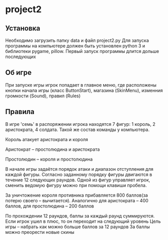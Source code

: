 # project2
<h2>Установка</h2>
<p>Необходимо загрузить папку data и файл project2.py
Для запуска программы на компьютере должен быть установлен python 3 и библиотеки pygame, pillow.
Первый запуск программы длится дольше последующих</p>

<h2>Об игре</h2>
<p>При запуске игры игрок попадает в главное меню, где расположены кнопки начала игры (класс ButtonStart), магазина (SkinMenu), 
изменния громкости (Sound), правил (Rules)</p>
<h2>Правила</h2>
<p>В игре 'семь' в распоряжении игрока находятся 7 фигур: 1 король, 2 аристократа, 4 солдата. Такой же состав команды у компьютера. 

Король атакует аристократа и короля

Аристократ – простолюдина и аристократа

Простолюдин – короля и простолюдина

В начале игры задаётся порядок атаки и диапазон отступления для каждой фигуры. Согласно заданному порядку фигуры двигаются в течение 
12 следующих раундов. Одной из фигур управляет игрок, сменить ведомую фигуру можно при помощи клавиши пробела.

За уничтожение короля противника прибавляется 800 баллов(за потерю своего – вычитается). Аналогично для аристократа – 400 баллов, для 
простолюдина – 200 баллов

По прохождении 12 раундов, баллы за каждый раунд суммируются. Если игрок ушел в плюс, то он переходит на следующий уровень
Цель игры – набрать как можно больше баллов за 12 раундов
За баллы можно преорести новые скины</p>

